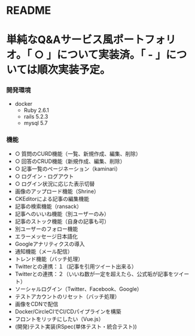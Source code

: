 # README

# 単純なQ&Aサービス風ポートフォリオ。「 ○ 」について実装済。「 - 」については順次実装予定。
### 開発環境
- docker
  - Ruby 2.6.1
  - rails 5.2.3
  - mysql 5.7
### 機能
- ○ 質問のCURD機能（一覧、新規作成、編集、削除）
- ○ 回答のCRUD機能（新規作成、編集、削除）
- ○ 記事一覧のページネーション（kaminari）
- ○ ログイン・ログアウト
- ○ ログイン状況に応じた表示切替
- 画像のアップロード機能（Shrine）
- CKEditorによる記事の編集機能
- 記事の検索機能（ransack）
- 記事へのいいね機能（別ユーザーのみ）
- 記事のストック機能（自身の記事も可）
- 別ユーザーのフォロー機能
- エラーメッセージ日本語化
- Googleアナリティクスの導入
- 通知機能（メール配信）
- トレンド機能（バッチ処理）
- Twitterとの連携：１（記事を引用ツイート出来る）
- Twitterとの連携：２（いいね数が一定を超えたら、公式垢が記事をツイート）
- ソーシャルログイン（Twitter、Facebook、Google）
- テストアカウントのリセット（バッチ処理）
- 画像をCDNで配信
- Docker/CircleCIでCI/CDパイプラインを構築
- フロントをリッチにしたい（Vue.js）
- (開発)テスト実装(RSpec(単体テスト・統合テスト))
